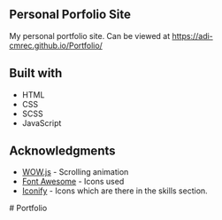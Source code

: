 ## Personal Porfolio Site

My personal portfolio site. Can be viewed at https://adi-cmrec.github.io/Portfolio/

## Built with

- HTML
- CSS
- SCSS
- JavaScript


## Acknowledgments

* [WOW.js](https://mynameismatthieu.com/WOW/) - Scrolling animation
* [Font Awesome](https://fontawesome.com/?from=io/) - Icons used
* [Iconify](https://icon-sets.iconify.design/) - Icons which are there in the skills section.

#   P o r t f o l i o 
 
 